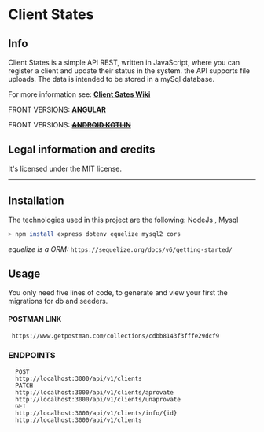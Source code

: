 # Client States

## Info 

Client States is a simple API REST, written in JavaScript, 
where you can register a client and update their status in the system. the API supports file uploads. The data is intended to be stored in a mySql database. 

For more information see:
[**Client Sates Wiki**](https://github.com/RogelioBeristain/stateClientsApi/wiki)

FRONT VERSIONS:
[**ANGULAR**](https://github.com/RogelioBeristain/ClientSatesAngular)

FRONT VERSIONS:
[**~~ANDROID KOTLIN~~**](#)

## Legal information and credits

It's licensed under the MIT license.


* * *


## Installation


The technologies used in this project are the following:
NodeJs , Mysql
```bash
> npm install express dotenv equelize mysql2 cors
```



*equelize is a ORM:* `https://sequelize.org/docs/v6/getting-started/`




## Usage

You only need five lines of code, to generate and view your first the migrations for db and seeders.

#### POSTMAN LINK
```
 https://www.getpostman.com/collections/cdbb8143f3fffe29dcf9
```
### ENDPOINTS
```
  POST
  http://localhost:3000/api/v1/clients
  PATCH
  http://localhost:3000/api/v1/clients/aprovate  
  http://localhost:3000/api/v1/clients/unaprovate 
  GET
  http://localhost:3000/api/v1/clients/info/{id} 
  http://localhost:3000/api/v1/clients
  
```

